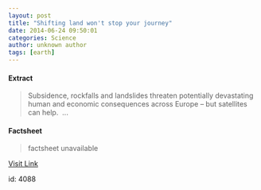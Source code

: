 ```yaml
---
layout: post
title: "Shifting land won't stop your journey"
date: 2014-06-24 09:50:01
categories: Science
author: unknown author
tags: [earth]
---
```



#### Extract
>Subsidence, rockfalls and landslides threaten potentially devastating human and economic consequences across Europe – but satellites can help.  ...

#### Factsheet
>factsheet unavailable

[Visit Link](http://phys.org/news322806984.html)

id:    4088
